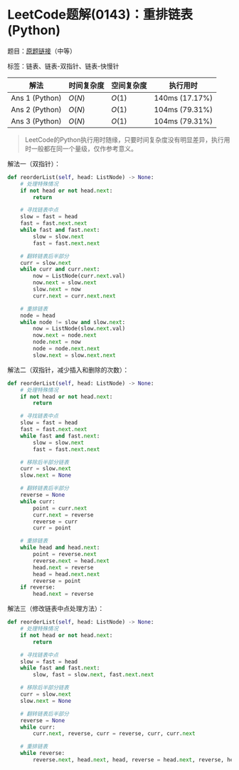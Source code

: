 # LeetCode题解(0143)：重排链表(Python)

题目：[原题链接](https://leetcode-cn.com/problems/reorder-list/)（中等）

标签：链表、链表-双指针、链表-快慢针

| 解法           | 时间复杂度 | 空间复杂度 | 执行用时       |
| -------------- | ---------- | ---------- | -------------- |
| Ans 1 (Python) | $O(N)$     | $O(1)$     | 140ms (17.17%) |
| Ans 2 (Python) | $O(N)$     | $O(1)$     | 104ms (79.31%) |
| Ans 3 (Python) | $O(N)$     | $O(1)$     | 104ms (79.31%) |

>  LeetCode的Python执行用时随缘，只要时间复杂度没有明显差异，执行用时一般都在同一个量级，仅作参考意义。

解法一（双指针）：

```python
def reorderList(self, head: ListNode) -> None:
    # 处理特殊情况
    if not head or not head.next:
        return

    # 寻找链表中点
    slow = fast = head
    fast = fast.next.next
    while fast and fast.next:
        slow = slow.next
        fast = fast.next.next

    # 翻转链表后半部分
    curr = slow.next
    while curr and curr.next:
        now = ListNode(curr.next.val)
        now.next = slow.next
        slow.next = now
        curr.next = curr.next.next

    # 重排链表
    node = head
    while node != slow and slow.next:
        now = ListNode(slow.next.val)
        now.next = node.next
        node.next = now
        node = node.next.next
        slow.next = slow.next.next
```

解法二（双指针，减少插入和删除的次数）：

```python
def reorderList(self, head: ListNode) -> None:
    # 处理特殊情况
    if not head or not head.next:
        return

    # 寻找链表中点
    slow = fast = head
    fast = fast.next.next
    while fast and fast.next:
        slow = slow.next
        fast = fast.next.next

    # 移除后半部分链表
    curr = slow.next
    slow.next = None

    # 翻转链表后半部分
    reverse = None
    while curr:
        point = curr.next
        curr.next = reverse
        reverse = curr
        curr = point

    # 重排链表
    while head and head.next:
        point = reverse.next
        reverse.next = head.next
        head.next = reverse
        head = head.next.next
        reverse = point
    if reverse:
        head.next = reverse
```

解法三（修改链表中点处理方法）：

```python
def reorderList(self, head: ListNode) -> None:
    # 处理特殊情况
    if not head or not head.next:
        return

    # 寻找链表中点
    slow = fast = head
    while fast and fast.next:
        slow, fast = slow.next, fast.next.next

    # 移除后半部分链表
    curr = slow.next
    slow.next = None

    # 翻转链表后半部分
    reverse = None
    while curr:
        curr.next, reverse, curr = reverse, curr, curr.next

    # 重排链表
    while reverse:
        reverse.next, head.next, head, reverse = head.next, reverse, head.next, reverse.next
```